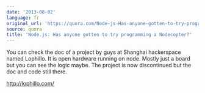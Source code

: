 ```yaml
---
date: '2013-08-02'
language: fr
original_url: 'https://quora.com/Node-js-Has-anyone-gotten-to-try-programming-a-Nodecopter/answer/Clément-Renaud'
source: quora
title: 'Node.js: Has anyone gotten to try programming a Nodecopter?'
---
```


You can check the doc of a project by guys at Shanghai hackerspace named
Lophillo. It is open hardware running on node. Mostly just a board but
you can see the logic maybe. The project is now discontinued but the doc
and code still there. 
 
<http://lophillo.com/>
